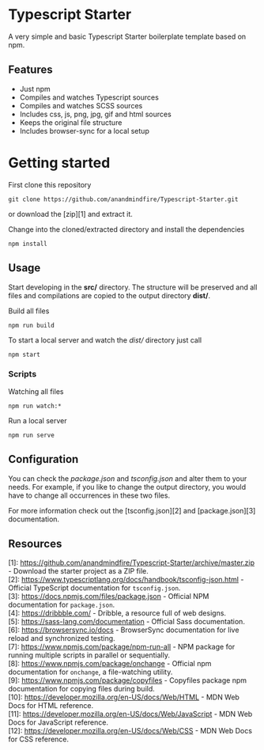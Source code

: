 # Typescript Starter

A very simple and basic Typescript Starter boilerplate template based on npm.

## Features

- Just npm
- Compiles and watches Typescript sources
- Compiles and watches SCSS sources
- Includes css, js, png, jpg, gif and html sources
- Keeps the original file structure
- Includes browser-sync for a local setup

# Getting started

First clone this repository

```
git clone https://github.com/anandmindfire/Typescript-Starter.git
```

or download the [zip][1] and extract it.

Change into the cloned/extracted directory and install the dependencies

```
npm install
```

## Usage

Start developing in the **src/** directory. The structure will be preserved and all files and compilations are copied to the output directory **dist/**.

Build all files

```
npm run build
```

To start a local server and watch the _dist/_ directory just call

```
npm start
```

### Scripts

Watching all files

```
npm run watch:*
```

Run a local server

```
npm run serve
```

## Configuration

You can check the _package.json_ and _tsconfig.json_ and alter them to your needs. For example, if you like to change the output directory, you would have to change all occurrences in these two files.

For more information check out the [tsconfig.json][2] and [package.json][3] documentation.

## Resources

[1]: https://github.com/anandmindfire/Typescript-Starter/archive/master.zip - Download the starter project as a ZIP file.  
[2]: https://www.typescriptlang.org/docs/handbook/tsconfig-json.html - Official TypeScript documentation for `tsconfig.json`.  
[3]: https://docs.npmjs.com/files/package.json - Official NPM documentation for `package.json`.  
[4]: https://dribbble.com/ - Dribble, a resource full of web designs.  
[5]: https://sass-lang.com/documentation - Official Sass documentation.  
[6]: https://browsersync.io/docs - BrowserSync documentation for live reload and synchronized testing.  
[7]: https://www.npmjs.com/package/npm-run-all - NPM package for running multiple scripts in parallel or sequentially.  
[8]: https://www.npmjs.com/package/onchange - Official npm documentation for `onchange`, a file-watching utility.  
[9]: https://www.npmjs.com/package/copyfiles - Copyfiles package npm documentation for copying files during build.  
[10]: https://developer.mozilla.org/en-US/docs/Web/HTML - MDN Web Docs for HTML reference.  
[11]: https://developer.mozilla.org/en-US/docs/Web/JavaScript - MDN Web Docs for JavaScript reference.  
[12]: https://developer.mozilla.org/en-US/docs/Web/CSS - MDN Web Docs for CSS reference.  
